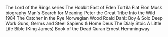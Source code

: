 The Lord of the Rings series
The Hobbit
East of Eden
Tortila Flat
Elon Musk biography
Man's Search for Meaning
Peter the Great
Tribe
Into the Wild
1984
The Catcher in the Rye
Norwegian Wood
Roald Dahl: Boy & Solo
Deep Work
Guns, Germs and Steel
Sapiens & Home Deus
The Dialy Stoic
A Little Life
Bible (King James)
Book of the Dead
Quran
Ernest Hemmingway